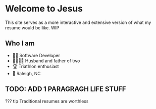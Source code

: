 # Welcome to Jesus

This site serves as a more interactive and extensive version of what my resume would be like. WIP

## Who I am

* 👨‍💻 Software Developer 
* 👨‍👩‍👦‍👦  Husband and father of two 
* 🏆 Triathlon enthusiast 
* 📍 Raleigh, NC 

## TODO: ADD 1 PARAGRAGH LIFE STUFF

??? tip
    Traditional resumes are worthless
